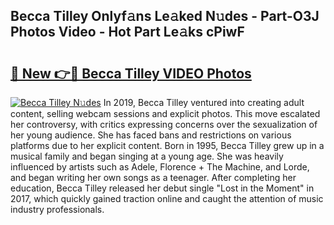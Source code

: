 ## Becca Tilley Onlyf𝚊ns Le𝚊ked N𝚞des - Part-O3J Photos Video - Hot Part Le𝚊ks cPiwF

# <h2><a href="http://ab71522.deff.icu/?id=Becca+Tilley">🔗 New 👉🔴 Becca Tilley VIDEO Photos</a></h2>

[![Becca Tilley N𝚞des](https://i.imgur.com/rIISA9y.gif)](http://ab71522.deff.icu/?id=Becca+Tilley)
In 2019, Becca Tilley ventured into creating adult content, selling webcam sessions and explicit photos. This move escalated her controversy, with critics expressing concerns over the sexualization of her young audience. She has faced bans and restrictions on various platforms due to her explicit content. Born in 1995, Becca Tilley grew up in a musical family and began singing at a young age. She was heavily influenced by artists such as Adele, Florence + The Machine, and Lorde, and began writing her own songs as a teenager. After completing her education, Becca Tilley released her debut single "Lost in the Moment" in 2017, which quickly gained traction online and caught the attention of music industry professionals.
